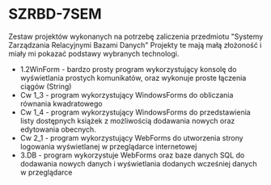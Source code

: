 # SZRBD-7SEM
Zestaw projektów wykonanych na potrzebę zaliczenia przedmiotu "Systemy Zarządzania Relacyjnymi Bazami Danych"
Projekty te mają małą złożoność i miały mi pokazać podstawy wybranych technologi.
- 1.2WinForm  - bardzo prosty program wykorzystujący konsolę do wyświetlania prostych komunikatów, oraz wykonuje proste łączenia ciągów (String)
- Cw 1_3      - program wykorzystujący WindowsForms do obliczania równania kwadratowego
- Cw 1_4      - program wykorzystujący WindowsForms do przedstawienia listy dostępnych książek z możliwością dodawania nowych oraz edytowania obecnych.
- Cw 2_1      - program wykorzystujący WebForms do utworzenia strony logowania wyświetlanej w przeglądarce internetowej
- 3.DB - program wykorzystuje WebForms oraz baze danych SQL do dodawania nowych danych i wyświetlania dodanych wcześniej danych w przeglądarce
